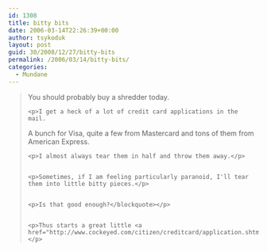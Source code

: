 ```yaml
---
id: 1308
title: bitty bits
date: 2006-03-14T22:26:39+00:00
author: tsykoduk
layout: post
guid: 30/2008/12/27/bitty-bits
permalink: /2006/03/14/bitty-bits/
categories:
  - Mundane
---
```

<blockquote>You should probably buy a shredder today.

	<p>I get a heck of a lot of credit card applications in the mail.
A bunch for Visa, quite a few from Mastercard and tons of them from American Express.</p>


	<p>I almost always tear them in half and throw them away.</p>


	<p>Sometimes, if I am feeling particularly paranoid, I'll tear them into little bitty pieces.</p>


	<p>Is that good enough?</blockquote></p>


	<p>Thus starts a great little <a href="http://www.cockeyed.com/citizen/creditcard/application.shtml">story</a>.</p>